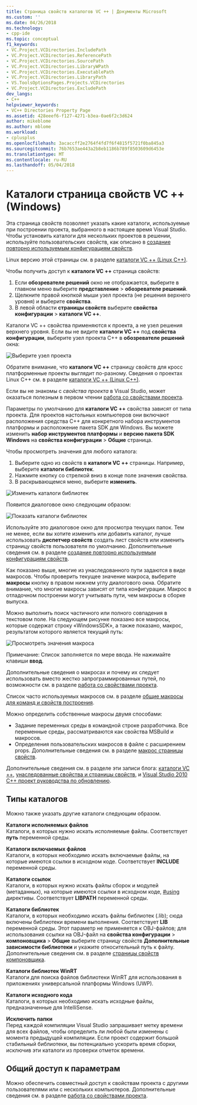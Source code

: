 ```yaml
---
title: Страница свойств каталогов VC ++ | Документы Microsoft
ms.custom: ''
ms.date: 04/26/2018
ms.technology:
- cpp-ide
ms.topic: conceptual
f1_keywords:
- VC.Project.VCDirectories.IncludePath
- VC.Project.VCDirectories.ReferencePath
- VC.Project.VCDirectories.SourcePath
- VC.Project.VCDirectories.LibraryWPath
- VC.Project.VCDirectories.ExecutablePath
- VC.Project.VCDirectories.LibraryPath
- VS.ToolsOptionsPages.Projects.VCDirectories
- VC.Project.VCDirectories.ExcludePath
dev_langs:
- C++
helpviewer_keywords:
- VC++ Directories Property Page
ms.assetid: 428eeef6-f127-4271-b3ea-0ae6f2c3d624
author: mikeblome
ms.author: mblome
ms.workload:
- cplusplus
ms.openlocfilehash: 3acaccff2e2764f4fd7f6f4815f5721f0ba845a3
ms.sourcegitcommit: 76b7653ae443a2b8eb1186b789f8503609d6453e
ms.translationtype: MT
ms.contentlocale: ru-RU
ms.lasthandoff: 05/04/2018
---
```

# <a name="vc-directories-property-page-windows"></a>Каталоги страница свойств VC ++ (Windows)

Эта страница свойств позволяет указать какие каталоги, используемые при построении проекта, выбранного в настоящее время Visual Studio. Чтобы установить каталоги для нескольких проектов в решении, используйте пользовательских свойств, как описано в [создание повторно используемым конфигурациям свойств](working-with-project-properties.md#bkmkPropertySheets).

Linux версию этой страницы см. в разделе [каталоги VC ++ (Linux C++)](../linux/prop-pages/directories-linux.md).   

Чтобы получить доступ к **каталоги VC ++** страница свойств:

1. Если **обозревателе решений** окно не отображается, выберите в главном меню выберите **представление** > **обозревателе решений**.
1. Щелкните правой кнопкой мыши узел проекта (не решения верхнего уровня) и выберите **свойства**.
1. В левой области **страницы свойств** выберите **свойства конфигурации** > **каталоги VC ++**.  

Каталоги VC ++ свойства применяются к проекта, а не узел решения верхнего уровня. Если вы не видите **каталоги VC ++** под **свойства конфигурации**, выберите узел проекта C++ в **обозревателе решений** окна: 

![Выберите узел проекта](media/vcppdir.png "выберите узел проекта, чтобы просмотреть свойства каталоги VC ++")

Обратите внимание, что **каталоги VC ++** страницу свойств для кросс платформенные проекты выглядит по-разному. Сведения о проектах Linux C++ см. в разделе [каталоги VC ++ (Linux C++)](../linux/prop-pages/directories-linux.md). 
 
Если вы не знакомы с *свойства проекта* в Visual Studio, может оказаться полезным в первом чтении [работа со свойствами проекта](working-with-project-properties.md). 
 
Параметры по умолчанию для **каталоги VC ++** свойства зависят от типа проекта. Для проектов настольных компьютеров они включают расположения средства C++ для конкретного набора инструментов платформы и расположение пакета SDK для Windows. Вы можете изменить **набор инструментов платформы** и **версию пакета SDK Windows** на **свойства конфигурации** > **Общие** страница. 

Чтобы просмотреть значения для любого каталога:

1. Выберите одно из свойств в **каталоги VC ++** страницы. Например, выберите **каталоги библиотек**.
1. Нажмите кнопку со стрелкой вниз в конце поле значения свойства.
1. В раскрывающемся меню, выберите **изменить**.

![Изменить каталоги библиотек](media/vcppdir_libdir_edit.png "диалоговое окно для правки путей к библиотеке")

Появится диалоговое окно следующим образом: 

![Показать каталоги библиотек](media/vcppdir_libdir.png "диалоговое окно для добавления или удаления путей к библиотеке")

Используйте это диалоговое окно для просмотра текущих папок. Тем не менее, если вы хотите изменить или добавить каталог, лучше использовать **диспетчер свойств** создать лист свойств или изменить страницу свойств пользователя по умолчанию. Дополнительные сведения см. в разделе [создание повторно используемым конфигурациям свойств](working-with-project-properties.md#bkmkPropertySheets).

Как показано выше, многие из унаследованного пути задаются в виде макросов.  Чтобы проверить текущее значение макроса, выберите **макросы** кнопку в правом нижнем углу диалогового окна. Обратите внимание, что многие макросы зависят от типа конфигурации. Макрос в отладочном построении могут учитывать пути, чем макросы в сборке выпуска. 

Можно выполнить поиск частичного или полного совпадения в текстовом поле. На следующем рисунке показано все макросы, которые содержат строку «WindowsSDK», а также показано, макрос, результатом которого является текущий путь:

![Просмотреть значения макроса](media/vcppdir_libdir_macros.png "диалоговое окно для правки макросы")

Примечание: Список заполняется по мере ввода. Не нажимайте клавиши **ввод**.

Дополнительные сведения о макросах и почему их следует использовать вместо жестко запрограммированных путей, по возможности см. в разделе [работа со свойствами проекта](../ide/working-with-project-properties.md#bkmkPropertiesVersusMacros). 

Список часто используемых макросов см. в разделе [общие макросы для команд и свойств построения](https://docs.microsoft.com/en-us/cpp/ide/common-macros-for-build-commands-and-properties).

Можно определить собственные макросы двумя способами:
-   Задание переменных среды в командной строке разработчика. Все переменные среды, рассматриваются как свойства MSBuild и макросов.
-   Определения пользовательских макросов в файле с расширением props. Дополнительные сведения см. в разделе [макрос страницы свойств](working-with-project-properties.md#bkmkPropertiesVersusMacros). 

Дополнительные сведения см. в разделе эти записи блога: [каталоги VC ++](http://blogs.msdn.com/b/vsproject/archive/2009/07/07/vc-directories.aspx), [унаследованные свойства и страницы свойств](http://blogs.msdn.com/b/vsproject/archive/2009/06/23/inherited-properties-and-property-sheets.aspx), и [Visual Studio 2010 C++ проект руководства по обновлению](http://blogs.msdn.com/b/vcblog/archive/2010/03/02/visual-studio-2010-c-project-upgrade-guide.aspx).  
  
## <a name="directory-types"></a>Типы каталогов

Можно также указать другие каталоги следующим образом.  
  
**Каталоги исполняемых файлов**<br/>
Каталоги, в которых нужно искать исполняемые файлы. Соответствует **путь** переменной среды.

**Каталоги включаемых файлов**<br/>
Каталоги, в которых необходимо искать включаемые файлы, на которые имеются ссылки в исходном коде. Соответствует **INCLUDE** переменной среды.

**Каталоги ссылок**<br/>
 Каталоги, в которых нужно искать файлы сборок и модулей (метаданных), на которые имеются ссылки в исходном коде, [#using](../preprocessor/hash-using-directive-cpp.md) директивы. Соответствует **LIBPATH** переменной среды.

**Каталоги библиотек**<br/>
Каталоги, в которых необходимо искать файлы библиотек (.lib); сюда включены библиотеки времени выполнения. Соответствует **LIB** переменной среды. Этот параметр не применяется к OBJ-файлов; для использования ссылки на OBJ-файл на **свойства конфигурации** > **компоновщика** > **Общие** выберите страницу свойств  **Дополнительные зависимости библиотеки** и укажите относительный путь к файлу. Дополнительные сведения см. в разделе [страницы свойств компоновщика](../ide/linker-property-pages.md).

**Каталоги библиотек WinRT**<br/>
Каталоги для поиска файлов библиотеки WinRT для использования в приложениях универсальной платформы Windows (UWP). 

**Каталоги исходного кода**<br/>
Каталоги, в которых необходимо искать исходные файлы, предназначенные для IntelliSense.

**Исключить папки**<br/>
Перед каждой компиляции Visual Studio запрашивает метку времени для всех файлов, чтобы определить ли любой были изменены с момента предыдущей компиляции. Если проект содержит большой стабильный библиотеки, вы потенциально ускорить время сборки, исключив эти каталоги из проверки отметок времени.

## <a name="sharing-the-settings"></a>Общий доступ к параметрам

Можно обеспечить совместный доступ к свойствам проекта с другими пользователями или с нескольких компьютеров. Дополнительные сведения см. в разделе [работа со свойствами проекта](../ide/working-with-project-properties.md).
